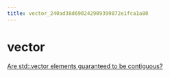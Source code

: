```yaml
---
title: vector_240ad38d690242909399872e1fca1a80
---
```


# vector

[Are std::vector elements guaranteed to be contiguous?](https://stackoverflow.com/questions/849168/are-stdvector-elements-guaranteed-to-be-contiguous)